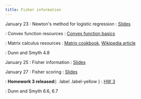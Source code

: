 ```yaml
---
title: Fisher information
---
```


January 23
: Newton's method for logistic regression
  : [Slides](https://sta711-s23.github.io/slides/lecture_6.pdf)
  
: Convex function resources 
  : [Convex function basics](https://wiki.math.ntnu.no/_media/tma4180/2016v/note2.pdf)
  
: Matrix calculus resources
  : [Matrix cookbook](https://www.math.uwaterloo.ca/~hwolkowi/matrixcookbook.pdf), [Wikipedia article](https://en.wikipedia.org/wiki/Matrix_calculus)
  
: Dunn and Smyth 4.8

January 25
: Fisher information
  : [Slides](https://sta711-s23.github.io/slides/lecture_7.pdf)

January 27
: Fisher scoring
  : [Slides](https://sta711-s23.github.io/slides/lecture_8.pdf)

: **Homework 3 released**{: .label .label-yellow }
  : [HW 3](https://sta711-s23.github.io/homework/HW3.pdf)

: Dunn and Smyth 6.6, 6.7